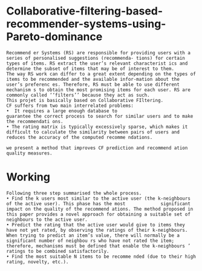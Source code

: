 # Collaborative-filtering-based-recommender-systems-using-Pareto-dominance
    Recommend er Systems (RS) are responsible for providing users with a series of personalised suggestions (recommenda- tions) for certain types of items. RS extract the user’s relevant characterist ics and determine the subset of items that may be of interest to them.
    The way RS work can differ to a great extent depending on the types of items to be recommended and the available infor-mation about the user’s preferenc es. Therefore, RS must be able to use different mechanism s to obtain the most promising items for each user. RS are commonly called ‘‘filters’’ because they act as such.
    This projet is basically based on Collaborative FIltering.
    CF suffers from two main interrelated problems:
    •  It requires a large enough database to
    guarantee the correct process to search for similar users and to make the recommendati ons. 
    • The rating matrix is typically excessively sparse, which makes it difficult to calculate the similarity between pairs of users and reduces the accuracy of the computed recomme ndations.
  
    we present a method that improves CF prediction and recommend ation quality measures.

# Working
    Following three step summarised the whole process.
    • Find the k users most similar to the active user (the k-neighbours of the active user). This phase has the most             significant impact on the quality of the recommend ations. The method proposed in this paper provides a novel approach for obtaining a suitable set of neighbours to the active user.
    • Predict the rating that the active user would give to items they have not yet rated, by observing the ratings of their k-neighbours. When trying to predict an item’s value, there will normally be a significant number of neighbou rs who have not rated the item; therefore, mechanisms must be defined that enable the k-neighbours ’ ratings to be combined satisfactorily.
    • Find the most suitable N items to be recomme nded (due to their high rating, novelty, etc.).
